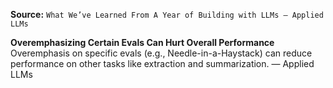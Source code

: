 **Source:** `What We’ve Learned From A Year of Building with LLMs – Applied LLMs`

**Overemphasizing Certain Evals Can Hurt Overall Performance**
Overemphasis on specific evals (e.g., Needle-in-a-Haystack) can reduce performance on other tasks like extraction and summarization. — Applied LLMs
